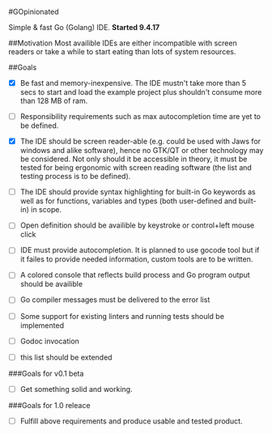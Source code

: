 #GOpinionated

Simple & fast Go (Golang) IDE.
**Started 9.4.17**

##Motivation
Most availible IDEs are either incompatible with screen readers or take a while to start eating than lots of system resources.

##Goals
- [x] Be fast and memory-inexpensive. The IDE mustn't take more than 5 secs to start and load the example project plus shouldn't consume more than 128 MB of ram.
- [ ] Responsibility requirements such as max autocompletion time are yet to be defined.
- [x] The IDE should be screen reader-able (e.g. could be used with Jaws for windows and alike software), hence no GTK/QT or other technology may be considered. Not only should it be accessible in theory, it must be tested for being ergonomic with screen reading software (the list and testing process is to be defined).
- [ ] The IDE should provide syntax highlighting for built-in Go keywords as well as for functions, variables and types (both user-defined and built-in) in scope.
- [ ] Open definition should be availible by keystroke or control+left mouse click
- [ ] IDE must provide autocompletion. It is planned to use gocode tool but if it failes to provide needed  information, custom tools are to be written.
- [ ] A colored console that reflects build process and Go program output should be availible
- [ ] Go compiler messages must be delivered to the error list
- [ ] Some support for existing linters and running tests should be implemented
- [ ] Godoc invocation
- [ ] this list should be extended


###Goals for v0.1 beta
- [ ] Get something solid and working.


###Goals for 1.0 releace
- [ ] Fulfill above requirements and produce usable and tested product.
